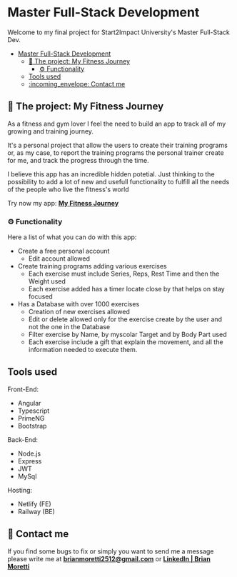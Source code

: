 # Master Full-Stack Development

Welcome to my final project for Start2Impact University's Master Full-Stack Dev.

- [Master Full-Stack Development](#master-full-stack-development)
  - [:muscle: The project: My Fitness Journey](#muscle-the-project-my-fitness-journey)
    - [:gear: Functionality](#gear-functionality)
  - [Tools used](#tools-used)
  - [:incoming\_envelope: Contact me](#incoming_envelope-contact-me)

## :muscle: The project: My Fitness Journey

As a fitness and gym lover I feel the need to build an app to track all of my growing and training journey.

It's a personal project that allow the users to create their training programs or, as my case, to report the training programs the personal trainer create for me, and track the progress through the time.

I believe this app has an incredible hidden potetial. Just thinking to the possibility to add a lot of new and usefull functionality to fulfill all the needs of the people who live the fitness's world

Try now my app: [**My Fitness Journey**](https://my-fitness-journey.netlify.app/)

### :gear: Functionality

Here a list of what you can do with this app:

- Create a free personal account
  - Edit account allowed
- Create training programs adding various exercises
  - Each exercise must include Series, Reps, Rest Time and then the Weight used
  - Each exercise added has a timer locate close by that helps on stay focused
- Has a Database with over 1000 exercises
  - Creation of new exercises allowed
  - Edit or delete allowed only for the exercise create by the user and not the one in the Database
  - Filter exercise by Name, by myscolar Target and by Body Part used
  - Each exercise include a gift that explain the movement, and all the information needed to execute them.

## Tools used

Front-End:

- Angular
- Typescript
- PrimeNG
- Bootstrap

Back-End:

- Node.js
- Express
- JWT
- MySql

Hosting:

- Netlify (FE)
- Railway (BE)

## :incoming_envelope: Contact me

If you find some bugs to fix or simply you want to send me a message please write me at [**brianmoretti2512@gmail.com**](mailto:brianmoretti2512@gmail.com) or [**LinkedIn | Brian Moretti**](https://www.linkedin.com/in/brian-moretti/)
